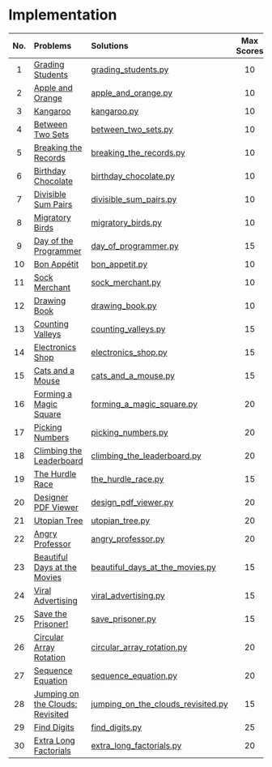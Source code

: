 # Implementation

| No. | Problems | Solutions | Max Scores | Difficulty |
|:---:|:---------|:----------|:----------:|:----------:|
| 1 | [Grading Students](https://www.hackerrank.com/challenges/grading/problem) | [grading_students.py](https://github.com/quqixun/Hackerrank_Python/blob/master/Algorithm/Implementation/grading_students.py) | 10 | Easy |
| 2 | [Apple and Orange](https://www.hackerrank.com/challenges/apple-and-orange/problem) | [apple_and_orange.py](https://github.com/quqixun/Hackerrank_Python/blob/master/Algorithm/Implementation/apple_and_orange.py) | 10 | Easy |
| 3 | [Kangaroo](https://www.hackerrank.com/challenges/kangaroo/problem) | [kangaroo.py](https://github.com/quqixun/Hackerrank_Python/blob/master/Algorithm/Implementation/kangaroo.py) | 10 | Easy |
| 4 | [Between Two Sets](https://www.hackerrank.com/challenges/between-two-sets/problem) | [between_two_sets.py](https://github.com/quqixun/Hackerrank_Python/blob/master/Algorithm/Implementation/between_two_sets.py) | 10 | Easy |
| 5 | [Breaking the Records](https://www.hackerrank.com/challenges/breaking-best-and-worst-records/problem) | [breaking_the_records.py](https://github.com/quqixun/Hackerrank_Python/blob/master/Algorithm/Implementation/breaking_the_records.py) | 10 | Easy |
| 6 | [Birthday Chocolate](https://www.hackerrank.com/challenges/the-birthday-bar/problem) | [birthday_chocolate.py](https://github.com/quqixun/Hackerrank_Python/blob/master/Algorithm/Implementation/birthday_chocolate.py) | 10 | Easy |
| 7 | [Divisible Sum Pairs](https://www.hackerrank.com/challenges/divisible-sum-pairs/problem) | [divisible_sum_pairs.py](https://github.com/quqixun/Hackerrank_Python/blob/master/Algorithm/Implementation/divisible_sum_pairs.py) | 10 | Easy |
| 8 | [Migratory Birds](https://www.hackerrank.com/challenges/migratory-birds/problem) | [migratory_birds.py](https://github.com/quqixun/Hackerrank_Python/blob/master/Algorithm/Implementation/migratory_birds.py) | 10 | Easy |
| 9 | [Day of the Programmer](https://www.hackerrank.com/challenges/day-of-the-programmer/problem) | [day_of_programmer.py](https://github.com/quqixun/Hackerrank_Python/blob/master/Algorithm/Implementation/day_of_programmer.py) | 15 | Easy |
| 10 | [Bon Appétit](https://www.hackerrank.com/challenges/bon-appetit/problem) | [bon_appetit.py](https://github.com/quqixun/Hackerrank_Python/blob/master/Algorithm/Implementation/bon_appetit.py) | 10 | Easy |
| 11 | [Sock Merchant](https://www.hackerrank.com/challenges/sock-merchant/problem) | [sock_merchant.py](https://github.com/quqixun/Hackerrank_Python/blob/master/Algorithm/Implementation/sock_merchant.py) | 10 | Easy |
| 12 | [Drawing Book](https://www.hackerrank.com/challenges/drawing-book/problem) | [drawing_book.py](https://github.com/quqixun/Hackerrank_Python/blob/master/Algorithm/Implementation/drawing_book.py) | 10 | Easy |
| 13 | [Counting Valleys](https://www.hackerrank.com/challenges/counting-valleys/problem) | [counting_valleys.py](https://github.com/quqixun/Hackerrank_Python/blob/master/Algorithm/Implementation/counting_valleys.py) | 15 | Easy |
| 14 | [Electronics Shop](https://www.hackerrank.com/challenges/electronics-shop/problem) | [electronics_shop.py](https://github.com/quqixun/Hackerrank_Python/blob/master/Algorithm/Implementation/electronics_shop.py) | 15 | Easy |
| 15 | [Cats and a Mouse](https://www.hackerrank.com/challenges/cats-and-a-mouse/problem) | [cats_and_a_mouse.py](https://github.com/quqixun/Hackerrank_Python/blob/master/Algorithm/Implementation/cats_and_a_mouse.py) | 15 | Easy |
| 16 | [Forming a Magic Square](https://www.hackerrank.com/challenges/magic-square-forming/problem) | [forming_a_magic_square.py](https://github.com/quqixun/Hackerrank_Python/blob/master/Algorithm/Implementation/forming_a_magic_square.py) | 20 | Easy |
| 17 | [Picking Numbers](https://www.hackerrank.com/challenges/picking-numbers/problem) | [picking_numbers.py](https://github.com/quqixun/Hackerrank_Python/blob/master/Algorithm/Implementation/picking_numbers.py) | 20 | Easy |
| 18 | [Climbing the Leaderboard](https://www.hackerrank.com/challenges/climbing-the-leaderboard/problem) | [climbing_the_leaderboard.py](https://github.com/quqixun/Hackerrank_Python/blob/master/Algorithm/Implementation/climbing_the_leaderboard.py) | 20 | Easy |
| 19 | [The Hurdle Race](https://www.hackerrank.com/challenges/the-hurdle-race/problem) | [the_hurdle_race.py](https://github.com/quqixun/Hackerrank_Python/blob/master/Algorithm/Implementation/the_hurdle_race.py) | 15 | Easy |
| 20 | [Designer PDF Viewer](https://www.hackerrank.com/challenges/designer-pdf-viewer/problem) | [design_pdf_viewer.py](https://github.com/quqixun/Hackerrank_Python/blob/master/Algorithm/Implementation/design_pdf_viewer.py) | 20 | Easy |
| 21 | [Utopian Tree](https://www.hackerrank.com/challenges/utopian-tree/problem) | [utopian_tree.py](https://github.com/quqixun/Hackerrank_Python/blob/master/Algorithm/Implementation/utopian_tree.py) | 20 | Easy |
| 22 | [Angry Professor](https://www.hackerrank.com/challenges/angry-professor/problem) | [angry_professor.py](https://github.com/quqixun/Hackerrank_Python/blob/master/Algorithm/Implementation/angry_professor.py) | 20 | Easy |
| 23 | [Beautiful Days at the Movies](https://www.hackerrank.com/challenges/beautiful-days-at-the-movies/problem) | [beautiful_days_at_the_movies.py](https://github.com/quqixun/Hackerrank_Python/blob/master/Algorithm/Implementation/beautiful_days_at_the_movies.py) | 15 | Easy |
| 24 | [Viral Advertising](https://www.hackerrank.com/challenges/strange-advertising/problem) | [viral_advertising.py](https://github.com/quqixun/Hackerrank_Python/blob/master/Algorithm/Implementation/viral_advertising.py) | 15 | Easy |
| 25 | [Save the Prisoner!](https://www.hackerrank.com/challenges/save-the-prisoner/problem) | [save_prisoner.py](https://github.com/quqixun/Hackerrank_Python/blob/master/Algorithm/Implementation/save_prisoner.py) | 15 | Easy |
| 26 | [Circular Array Rotation](https://www.hackerrank.com/challenges/circular-array-rotation/problem) | [circular_array_rotation.py](https://github.com/quqixun/Hackerrank_Python/blob/master/Algorithm/Implementation/circular_array_rotation.py) | 20 | Easy |
| 27 | [Sequence Equation](https://www.hackerrank.com/challenges/permutation-equation/problem) | [sequence_equation.py](https://github.com/quqixun/Hackerrank_Python/blob/master/Algorithm/Implementation/sequence_equation.py) | 20 | Easy |
| 28 | [Jumping on the Clouds: Revisited](https://www.hackerrank.com/challenges/jumping-on-the-clouds-revisited/problem) | [jumping_on_the_clouds_revisited.py](https://github.com/quqixun/Hackerrank_Python/blob/master/Algorithm/Implementation/jumping_on_the_clouds_revisited.py) | 15 | Easy |
| 29 | [Find Digits](https://www.hackerrank.com/challenges/find-digits/problem) | [find_digits.py](https://github.com/quqixun/Hackerrank_Python/blob/master/Algorithm/Implementation/find_digits.py) | 25 | Easy |
| 30 | [Extra Long Factorials](https://www.hackerrank.com/challenges/extra-long-factorials/problem) | [extra_long_factorials.py](https://github.com/quqixun/Hackerrank_Python/blob/master/Algorithm/Implementation/extra_long_factorials.py) | 20 | Easy |

